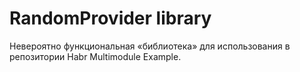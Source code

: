 RandomProvider library
======================

Невероятно функциональная «библиотека» для использования в репозитории Habr Multimodule Example. 